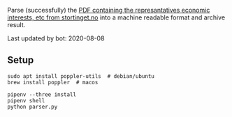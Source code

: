 Parse (successfully) the [PDF containing the represantatives economic interests, etc from stortinget.no](https://www.stortinget.no/no/Stortinget-og-demokratiet/Representantene/Okonomiske-interesser/) into a machine readable format and archive result.

Last updated by bot: 2020-08-08

## Setup
    sudo apt install poppler-utils  # debian/ubuntu
    brew install poppler  # macos

    pipenv --three install
    pipenv shell
    python parser.py
